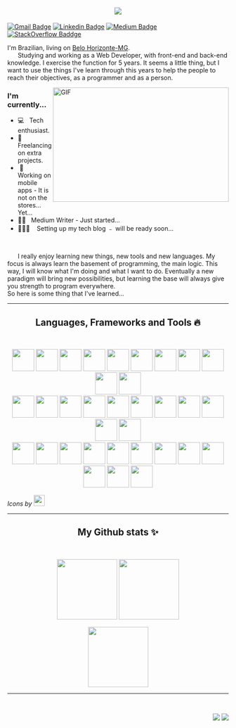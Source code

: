 <h1 align="center">
  <a href="https://git.io/typing-svg">
    <img src="https://readme-typing-svg.herokuapp.com/?lines=Hello,+There!+👋;I+am+Emmanuel+Vinicius;Welcome+to+my+profile!&center=true&size=30">
  </a>
</h1>

[![Gmail Badge](https://img.shields.io/badge/-Email-c14438?style=flat-square&logo=Gmail&logoColor=white&link=mailto:emmanuel.vinicius.98@gmail.com)](mailto:emmanuel.vinicius.98@gmail.com)
[![Linkedin Badge](https://img.shields.io/badge/-Linkedin-blue?style=flat-square&logo=Linkedin&logoColor=white&link=https://www.linkedin.com/in/emmanuel-vinicius/)](https://www.linkedin.com/in/emmanuel-vinicius/) 
[![Medium Badge](https://img.shields.io/badge/-Medium-black?style=flat-square&logo=Medium&logoColor=white&link=https://medium.com/@emmanuel.vinicius.98)](https://medium.com/@emmanuel.vinicius.98)
[![StackOverflow Baddge](https://img.shields.io/badge/-StackOverflow-orange?style=flat-square&logo=StackOverflow&logoColor=white&link=https://stackoverflow.com/users/10738827/emmanuel-vinicius)](https://stackoverflow.com/users/10738827/emmanuel-vinicius)

I'm Brazilian, living on [Belo Horizonte-MG](http://portalbelohorizonte.com.br/inicio).
<br>
&nbsp;&nbsp;&nbsp;&nbsp;&nbsp;&nbsp;Studying and working as a Web Developer, with front-end and back-end knowledge. I exercise the function for 5 years. It seems a little thing, but I want to use the things I've learn through this years to help the people to reach their objectives, as a programmer and as a person.

<img align="right" alt="GIF" src="https://github.com/abhisheknaiidu/abhisheknaiidu/blob/master/code.gif?raw=true" width="400" height="260" />

### I'm currently...
 - 💻&nbsp;&nbsp; Tech enthusiast.
 - 💼&nbsp;&nbsp; Freelancing on extra projects.
 - &nbsp;📱&nbsp;&nbsp;&nbsp; Working on mobile apps - It is not on the stores... Yet...
 - ✍🏻&nbsp;&nbsp;&nbsp;Medium Writer - Just started...
 - 👷🏽‍♂️&nbsp;&nbsp;&nbsp; Setting up my tech blog ﹣ will be ready soon...
 
<br />

&nbsp;&nbsp;&nbsp;&nbsp;&nbsp;&nbsp;I really enjoy learning new things, new tools and new languages. My focus is always learn the basement of programming, the main logic. This way, I will know what I'm doing and what I want to do. Eventually a new paradigm will bring new possibilities, but learning the base will always give you strength to program everywhere.
<br />So here is some thing that I've learned... 

<hr>
<h2 align="center">Languages, Frameworks and Tools 🔥</h2>
<br />
<p align="center">
  <img width=50 src="https://cdn.jsdelivr.net/gh/devicons/devicon/icons/csharp/csharp-plain.svg" />
  <img width=50 src="https://cdn.jsdelivr.net/gh/devicons/devicon/icons/dotnetcore/dotnetcore-original.svg" />
  <img width=50 src="https://cdn.jsdelivr.net/gh/devicons/devicon/icons/microsoftsqlserver/microsoftsqlserver-plain-wordmark.svg" />
  <img width=50 src="https://cdn.jsdelivr.net/gh/devicons/devicon/icons/visualstudio/visualstudio-plain-wordmark.svg" />
  <img width=50 src="https://cdn.jsdelivr.net/gh/devicons/devicon/icons/vscode/vscode-original-wordmark.svg" />
  <img width=50 src="https://cdn.jsdelivr.net/gh/devicons/devicon/icons/azure/azure-original-wordmark.svg" />
  <img width=50 src="https://cdn.jsdelivr.net/gh/devicons/devicon/icons/javascript/javascript-plain.svg" />
  <img width=50 src="https://cdn.jsdelivr.net/gh/devicons/devicon/icons/typescript/typescript-plain.svg" />
  <img width=50 src="https://cdn.jsdelivr.net/gh/devicons/devicon/icons/adonisjs/adonisjs-original-wordmark.svg" />
  <img width=50 src="https://cdn.jsdelivr.net/gh/devicons/devicon/icons/nodejs/nodejs-plain-wordmark.svg" />
  <img width=50 src="https://cdn.jsdelivr.net/gh/devicons/devicon/icons/react/react-original.svg" />
  <br />
  <img width=50 src="https://cdn.jsdelivr.net/gh/devicons/devicon/icons/angularjs/angularjs-plain.svg" />
  <img width=50 src="https://cdn.jsdelivr.net/gh/devicons/devicon/icons/git/git-plain-wordmark.svg" />
  <img width=50 src="https://cdn.jsdelivr.net/gh/devicons/devicon/icons/github/github-original.svg" />
  <img width=50 src="https://cdn.jsdelivr.net/gh/devicons/devicon/icons/gitlab/gitlab-plain-wordmark.svg" />
  <img width=50 src="https://cdn.jsdelivr.net/gh/devicons/devicon/icons/docker/docker-plain-wordmark.svg" />
  <img width=50 src="https://cdn.jsdelivr.net/gh/devicons/devicon/icons/amazonwebservices/amazonwebservices-plain-wordmark.svg" />
  <img width=50 src="https://cdn.jsdelivr.net/gh/devicons/devicon/icons/bash/bash-plain.svg" />
  <img width=50 src="https://cdn.jsdelivr.net/gh/devicons/devicon/icons/circleci/circleci-plain-wordmark.svg" />
  <img width=50 src="https://cdn.jsdelivr.net/gh/devicons/devicon/icons/css3/css3-plain-wordmark.svg" />
  <img width=50 src="https://cdn.jsdelivr.net/gh/devicons/devicon/icons/dart/dart-plain-wordmark.svg" />
  <img width=50 src="https://cdn.jsdelivr.net/gh/devicons/devicon/icons/express/express-original.svg" />
  <br />
  <img width=50 src="https://cdn.jsdelivr.net/gh/devicons/devicon/icons/firebase/firebase-plain-wordmark.svg" />
  <img width=50 src="https://cdn.jsdelivr.net/gh/devicons/devicon/icons/flutter/flutter-original.svg" />
  <img width=50 src="https://cdn.jsdelivr.net/gh/devicons/devicon/icons/googlecloud/googlecloud-plain-wordmark.svg" />
  <img width=50 src="https://cdn.jsdelivr.net/gh/devicons/devicon/icons/graphql/graphql-plain-wordmark.svg" />
  <img width=50 src="https://cdn.jsdelivr.net/gh/devicons/devicon/icons/heroku/heroku-plain-wordmark.svg" />
  <img width=50 src="https://cdn.jsdelivr.net/gh/devicons/devicon/icons/html5/html5-plain-wordmark.svg" />
  <img width=50 src="https://cdn.jsdelivr.net/gh/devicons/devicon/icons/java/java-plain-wordmark.svg" />
  <img width=50 src="https://cdn.jsdelivr.net/gh/devicons/devicon/icons/mocha/mocha-plain.svg" />
  <img width=50 src="https://cdn.jsdelivr.net/gh/devicons/devicon/icons/mongodb/mongodb-plain-wordmark.svg" />
  <img width=50 src="https://cdn.jsdelivr.net/gh/devicons/devicon/icons/mysql/mysql-plain-wordmark.svg" />
  <img width=50 src="https://cdn.jsdelivr.net/gh/devicons/devicon/icons/npm/npm-original-wordmark.svg" />
  <img width=50 src="https://cdn.jsdelivr.net/gh/devicons/devicon/icons/postgresql/postgresql-plain-wordmark.svg" />
</p>

*Icons by* [<img width= 25 src="https://cdn.jsdelivr.net/gh/devicons/devicon/icons/devicon/devicon-original-wordmark.svg" />](https://devicon.dev/)

<hr>

<h2 align="center">My Github stats ✨</h2>

<br />

<p align="center">
  <img height="137px" src="https://github-readme-streak-stats.herokuapp.com/?user=EmmanuelVinicius&hide_border=true&theme=nightowl" />
  <img height="137px" src="https://github-readme-stats.vercel.app/api/top-langs/?username=EmmanuelVinicius&hide=html&hide_title=true&hide_border=true&layout=compact&langs_count=8&theme=nightowl" />
</p>
<p align="center">
    <img height="137px" src="https://github-readme-stats.vercel.app/api?username=EmmanuelVinicius&hide_title=true&hide_border=true&show_icons=true&include_all_commits=true&count_private=true&line_height=21&theme=nightowl" />
    </p>
</details>

<hr/>
<br/>

<p align="right">
<img src="https://komarev.com/ghpvc/?username=EmmanuelVinicius&style=plastic&label=Views" />
<img src="https://badges.pufler.dev/visits/EmmanuelVinicius/EmmanuelVinicius?color=black&logo=github" />
</p>

